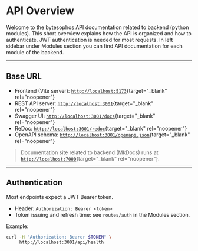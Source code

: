 # API Overview

Welcome to the bytesophos API documentation related to backend (python modules). This short overview explains how the API is organized and how to authenticate. JWT authentication is needed for most requests. In left sidebar under Modules section you can find API documentation for each module of the backend.

---

## Base URL

- Frontend (Vite server): [`http://localhost:5173`](http://localhost:5173){target="\_blank" rel="noopener"}
- REST API server: [`http://localhost:3001`](http://localhost:3001){target="\_blank" rel="noopener"}
- Swagger UI: [`http://localhost:3001/docs`](http://localhost:3001/docs){target="\_blank" rel="noopener"}
- ReDoc: [`http://localhost:3001/redoc`](http://localhost:3001/redoc){target="\_blank" rel="noopener"}
- OpenAPI schema: [`http://localhost:3001/openapi.json`](http://localhost:3001/openapi.json){target="\_blank" rel="noopener"}

> Documentation site related to backend (MkDocs) runs at [`http://localhost:7000`](http://localhost:7000){target="\_blank" rel="noopener"}.

---

## Authentication

Most endpoints expect a JWT Bearer token.

- Header: `Authorization: Bearer <token>`
- Token issuing and refresh time: see `routes/auth` in the Modules section.

Example:

```bash
curl -H "Authorization: Bearer $TOKEN" \
     http://localhost:3001/api/health
```
